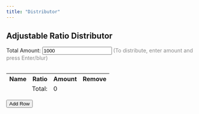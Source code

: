 ```yaml
---
title: "Distributor"
---
```


## Adjustable Ratio Distributor

<label>
    Total Amount: 
    <input type="number" id="desiredTotalAmount" min="0" step="0.001" value="1000">
    <span style="color:#888;">(To distribute, enter amount and press Enter/blur)</span>
  </label>
  <br><br>
  <table id="ratioTable">
    <thead>
      <tr>
        <th>Name</th>
        <th>Ratio</th>
        <th>Amount</th>
        <th>Remove</th>
      </tr>
    </thead>
    <tbody>
      <!-- Rows rendered dynamically -->
    </tbody>
    <tfoot>
      <tr>
        <td colspan="2" style="text-align: right;">Total:</td>
        <td id="totalAmountDisplay">0</td>
        <td></td>
      </tr>
    </tfoot>
  </table>
  <button id="addRowBtn">Add Row</button>
  <script>
    const tableBody = document.querySelector("#ratioTable tbody");
    const addRowBtn = document.getElementById("addRowBtn");
    const totalAmountDisplay = document.getElementById("totalAmountDisplay");
    const totalAmountInput = document.getElementById("desiredTotalAmount");
    // Helper functions
    function getRatios() {
      return Array.from(tableBody.querySelectorAll(".ratioInput"))
        .map(input => parseFloat(input.value) || 0);
    }
    function setRatios(ratios) {
      tableBody.querySelectorAll(".ratioInput").forEach((input, idx) => {
        input.value = ratios[idx];
      });
    }
    function getAmounts() {
      return Array.from(tableBody.querySelectorAll(".amountInput"))
        .map(input => parseFloat(input.value) || 0);
    }
    function setAmounts(amounts) {
      tableBody.querySelectorAll(".amountInput").forEach((input, idx) => {
        let raw = amounts[idx];
        if (Number.isInteger(raw)) {
          input.value = raw;
        } else {
          input.value = parseFloat(raw.toFixed(3));
        }
      });
    }
    function getTotalAmount() {
      return getAmounts().reduce((a, b) => a + b, 0);
    }
    function updateTotalAmountDisplay() {
      const total = getTotalAmount();
      totalAmountDisplay.textContent = Number.isInteger(total) ? total : total.toFixed(3);
    }
    // Distribute totalAmount by current ratios
    function distributeAmountsByRatios(totalAmount) {
      const ratios = getRatios();
      const sumRatios = ratios.reduce((a, b) => a + b, 0);
      let amounts = (sumRatios > 0)
        ? ratios.map(r => r / sumRatios * totalAmount)
        : ratios.map(_ => 0);
      setAmounts(amounts);
      updateTotalAmountDisplay();
    }
    // When a ratio is typed: only this row's amount changes, keeping total amount the same
    function onRatioInput(idx) {
      const ratios = getRatios();
      const total = getTotalAmount();
      const sumRatios = ratios.reduce((a, b) => a + b, 0);
      let amounts = getAmounts();
      amounts[idx] = sumRatios > 0 ? (ratios[idx] / sumRatios) * total : 0;
      setAmounts(amounts);
      updateTotalAmountDisplay();
    }
    // When an amount is typed: just set the amount, update the sum
    function onAmountInput(idx) {
      updateTotalAmountDisplay();
    }
    // When the desired total amount is changed: distribute among ratios
    function onTotalAmountInput() {
      const desiredTotal = parseFloat(totalAmountInput.value) || 0;
      distributeAmountsByRatios(desiredTotal);
    }
    function addRow(ratio = 1, name = "") {
      const tr = document.createElement("tr");
      // Name input
      const nameTd = document.createElement("td");
      const nameInput = document.createElement("input");
      nameInput.type = "text";
      nameInput.className = "nameInput";
      nameInput.value = name;
      nameTd.appendChild(nameInput);
      // Ratio input
      const ratioTd = document.createElement("td");
      const ratioInput = document.createElement("input");
      ratioInput.type = "number";
      ratioInput.className = "ratioInput";
      ratioInput.value = ratio;
      ratioInput.min = "0";
      ratioInput.step = "any";
      ratioInput.addEventListener("input", function() {
        const idx = Array.from(tableBody.children).indexOf(tr);
        onRatioInput(idx);
      });
      ratioTd.appendChild(ratioInput);
      // Amount input (float up to 3 decimals)
      const amountTd = document.createElement("td");
      const amountInput = document.createElement("input");
      amountInput.type = "number";
      amountInput.className = "amountInput";
      amountInput.min = "0";
      amountInput.step = "0.001";
      amountInput.value = "0";
      amountInput.addEventListener("input", function () {
        const idx = Array.from(tableBody.children).indexOf(tr);
        onAmountInput(idx);
      });
      amountTd.appendChild(amountInput);
      // Remove button
      const removeTd = document.createElement("td");
      const removeBtn = document.createElement("button");
      removeBtn.textContent = "Remove";
      removeBtn.onclick = function() {
        tableBody.removeChild(tr);
        if (tableBody.children.length < 2) {
          addRow();
        }
        updateTotalAmountDisplay();
      };
      removeTd.appendChild(removeBtn);
      tr.appendChild(nameTd);
      tr.appendChild(ratioTd);
      tr.appendChild(amountTd);
      tr.appendChild(removeTd);
      tableBody.appendChild(tr);
    }
    // Compose initial table, set behaviors
    window.onload = function () {
      addRow(1);
      addRow(1);
      distributeAmountsByRatios(parseFloat(totalAmountInput.value) || 0);
      updateTotalAmountDisplay();
    };
    addRowBtn.onclick = function () {
      addRow(1);
      distributeAmountsByRatios(getTotalAmount());
    };
    totalAmountInput.addEventListener("change", onTotalAmountInput);
    totalAmountInput.addEventListener("blur", onTotalAmountInput);
    totalAmountInput.addEventListener("keyup", function(e) {
      if (e.key === "Enter") onTotalAmountInput();
    });
  </script>